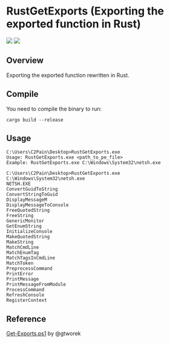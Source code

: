 # RustGetExports (Exporting the exported function in Rust)

<p align="left">
	<a href="https://www.rust-lang.org/"><img src="https://img.shields.io/badge/made%20with-Rust-red"></a>
	<a href="#"><img src="https://img.shields.io/badge/platform-windows-blueviolet"></a>
</p>

## Overview
Exporting the exported function rewritten in Rust. 

## Compile 
You need to compile the binary to run:
```
cargo build --release
```

## Usage
```
C:\Users\C2Pain\Desktop>RustGetExports.exe
Usage: RustGetExports.exe <path_to_pe_file>
Example: RustGetExports.exe C:\Windows\System32\netsh.exe

C:\Users\C2Pain\Desktop>RustGetExports.exe C:\Windows\System32\netsh.exe
NETSH.EXE
ConvertGuidToString
ConvertStringToGuid
DisplayMessageM
DisplayMessageToConsole
FreeQuotedString
FreeString
GenericMonitor
GetEnumString
InitializeConsole
MakeQuotedString
MakeString
MatchCmdLine
MatchEnumTag
MatchTagsInCmdLine
MatchToken
PreprocessCommand
PrintError
PrintMessage
PrintMessageFromModule
ProcessCommand
RefreshConsole
RegisterContext
```

## Reference
[Get-Exports.ps1](https://github.com/gtworek/PSBits/blob/master/Misc2/Get-Exports.ps1) by @gtworek

